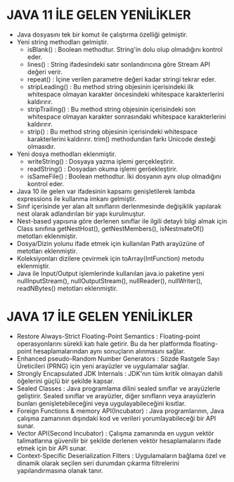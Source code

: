 # JAVA 11 İLE GELEN YENİLİKLER
* Java dosyasını tek bir komut ile çalıştırma özelliği gelmiştir.
* Yeni string methodları gelmiştir.
  * isBlank() : Boolean methodtur. String'in dolu olup olmadığını kontrol eder.
  * lines() : String ifadesindeki satır sonlandırıcına göre Stream API değeri verir.
  * repeat() : İçine verilen parametre değeri kadar stringi tekrar eder.
  * stripLeading() : Bu method string objesinin içerisindeki ilk whitespace olmayan karakter öncesindeki whitespace karakterlerini kaldırırır.
  * stripTrailing() : Bu method string objesinin içerisindeki son whitespace olmayan karakter sonrasındaki whitespace karakterlerini kaldırırır.
  * strip() : Bu method string objesinin içerisindeki whitespace karakterlerini kaldırırır. trim() methodundan farkı Unicode desteği olmasıdır.
* Yeni dosya methodları eklenmiştir.
  * writeString() : Dosyaya yazma işlemi gerçekleştirir.
  * readString() : Dosyadan okuma işlemi geröekleştirir.
  * isSameFile() : Boolean methodtur. İki dosyanın aynı olup olmadığını kontrol eder.
* Java 10 ile gelen var ifadesinin kapsamı genişletilerek lambda expressions ile kullanma imkanı gelmiştir.
* Sınıf içerisinde yer alan alt sınıfların derlenmesinde değişiklik yapılarak nest olarak adlandırılan bir yapı kurulmuştur.
* Nest-based yapısına göre derlenen sınıflar ile ilgili detaylı bilgi almak için Class sınıfına getNestHost(), getNestMembers(), isNestmateOf() metotları eklenmiştir.
* Dosya/Dizin yolunu ifade etmek için kullanılan Path arayüzüne of metotları eklenmiştir.
* Koleksiyonları dizilere çevirmek için toArray(IntFunction) metodu eklenmiştir.
* Java ile Input/Output işlemlerinde kullanılan java.io paketine yeni nullInputStream(), nullOutputStream(), nullReader(), nullWriter(), readNBytes() metotları eklenmiştir.

# JAVA 17 İLE GELEN YENİLİKLER
* Restore Always-Strict Floating-Point Semantics : Floating-point operasyonlarını sürekli katı hale getirir. Bu da her platformda floating-point hesaplamalarından aynı sonuçların alınmasını sağlar.
* Enhanced pseudo-Random Number Generators : Sözde Rastgele Sayı Üreticileri (PRNG) için yeni arayüzler ve uygulamalar sağlar.
* Strongly Encapsulated JDK Internals : JDK'nın tüm kritik olmayan dahili öğelerini güçlü bir şekilde kapsar.
* Sealed Classes : Java programlama dilini sealed sınıflar ve arayüzlerle geliştirir. Sealed sınıflar ve arayüzler, diğer sınıfların veya arayüzlerin bunları genişletebileceğini veya uygulayabileceğini kısıtlar.
* Foreign Functions & memory API(Incubator) : Java programlarının, Java çalışma zamanının dışındaki kod ve verileri yorumlayabileceği bir API sunar.
* Vector API(Second Incubator) : Çalışma zamanında en uygun vektör talimatlarına güvenilir bir şekilde derlenen vektör hesaplamalarını ifade etmek için bir API sunar.
* Context-Specific Deserialization Filters : Uygulamaların bağlama özel ve dinamik olarak seçilen seri durumdan çıkarma filtrelerini yapılandırmasına olanak tanır.
 
